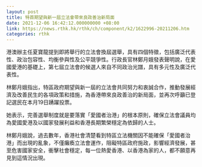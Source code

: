 ```yaml
---
layout: post
title: 特首期望與新一屆立法會帶來良政善治新局面
date: 2021-12-06 16:42:12.000000000 +08:00
link: https://news.rthk.hk/rthk/ch/component/k2/1622996-20211206.htm
categories: rthk
---
```


港澳辦主任夏寶龍提到即將舉行的立法會換屆選舉，具有四個特徵，包括廣泛代表性、政治包容性、均衡參與性及公平競爭性。行政長官林鄭月娥發表聲明說，在愛國愛港的基礎上，第七屆立法會的候選人來自不同政治光譜，具有多元性及廣泛代表性。

林鄭月娥指出，特區政府期望與新一屆的立法會共同努力和衷誠合作，推動發展經濟及改善民生的各項政策和措施，為香港帶來良政善治的新局面，並再次呼籲已登記選民在本月19日踴躍投票。

她表示，完善選舉制度就是要落實「愛國者治港」的根本原則，確保立法會議員均為愛國愛港及以國家發展利益和香港長期繁榮穩定為依歸的人士。

林鄭月娥說，過去數年，香港社會清楚看到特區立法機關因不能確保「愛國者治港」而出現的亂象，不僅癱瘓立法會運作，阻礙特區政府施政，影響經濟發展，甚至危害國家安全，衝擊社會穩定，每一位熱愛香港、以香港為家的人，都不願意再見到這情況出現。
